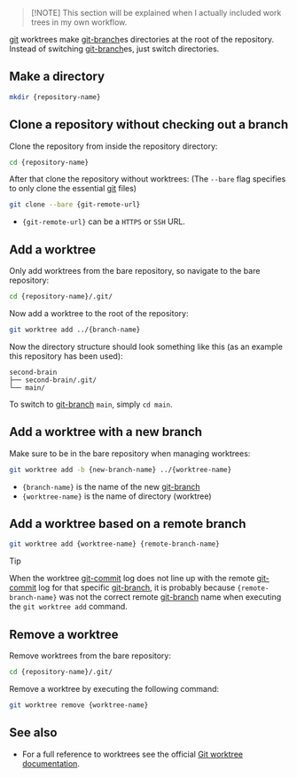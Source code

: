 > [!NOTE]<!-- TODO -->
> This section will be explained when I actually included work trees in my own workflow.

[git](git.md) worktrees make [git-branch](git-branch.md)es directories at the root of the repository.
Instead of switching [git-branch](git-branch.md)es, just switch directories.

## Make a directory
```sh
mkdir {repository-name}
```

## Clone a repository without checking out a branch
Clone the repository from inside the repository directory:
```sh
cd {repository-name}
```

After that clone the repository without worktrees: (The `--bare` flag specifies to only clone the essential [git](git.md) files)
```sh
git clone --bare {git-remote-url}
```
* `{git-remote-url}` can be a `HTTPS` or `SSH` URL.

## Add a worktree
Only add worktrees from the bare repository, so navigate to the bare repository:
```sh
cd {repository-name}/.git/
```

Now add a worktree to the root of the repository:
```sh
git worktree add ../{branch-name}
```

Now the directory structure should look something like this (as an example this repository has been used):
```
second-brain
├── second-brain/.git/
└── main/
```

To switch to [git-branch](git-branch.md) `main`, simply `cd main`.

## Add a worktree with a new branch
Make sure to be in the bare repository when managing worktrees:
```sh
git worktree add -b {new-branch-name} ../{worktree-name}
```
* `{branch-name}` is the name of the new [git-branch](git-branch.md)
* `{worktree-name}` is the name of directory (worktree)

## Add a worktree based on a remote branch
```sh
git worktree add {worktree-name} {remote-branch-name}
```

> [!TIP]
> When the worktree [git-commit](git-commit.md) log does not line up with the remote [git-commit](git-commit.md) log for that specific [git-branch](git-branch.md), it is probably because `{remote-branch-name}` was not the correct remote [git-branch](git-branch.md) name when executing the `git worktree add` command.

## Remove a worktree
Remove worktrees from the bare repository:
```sh
cd {repository-name}/.git/
```

Remove a worktree by executing the following command:
```sh
git worktree remove {worktree-name}
```

## See also
* For a full reference to worktrees see the official [Git worktree documentation](https://git-scm.com/docs/git-worktree).
